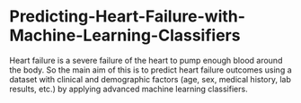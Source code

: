 # Predicting-Heart-Failure-with-Machine-Learning-Classifiers
Heart failure is a severe failure of the heart to pump enough blood around the body. 
So the main aim of this is to predict heart failure outcomes using a dataset with clinical and demographic factors (age, sex, medical history, lab results, etc.) by applying advanced machine learning classifiers.
